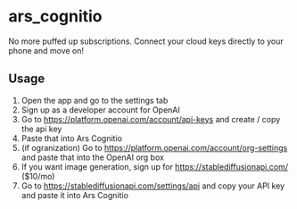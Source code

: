 # ars_cognitio

No more puffed up subscriptions. Connect your cloud keys directly to your phone and move on!

## Usage

1. Open the app and go to the settings tab
2. Sign up as a developer account for OpenAI
3. Go to https://platform.openai.com/account/api-keys and create / copy the api key
4. Paste that into Ars Cognitio
5. (if ogranization) Go to https://platform.openai.com/account/org-settings  and paste that into the OpenAI org box
6. If you want image generation, sign up for https://stablediffusionapi.com/ ($10/mo)
7. Go to https://stablediffusionapi.com/settings/api and copy your API key and paste it into Ars Cognitio
